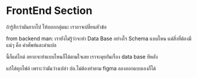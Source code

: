 # FrontEnd Section

ถ้ารู้สึกว่ามันยากไป ให้บอกกลุ่มนะ เราอาจเปลี่ยนหัวข้อ

from backend man:
เรายังไม่รู้ว่าจะทำ Data Base อย่างไร Schema แบบไหน แต่สิ่งที่ต้องมีแน่ๆ คือ คำศัพท์และคำแปล

นี้ก็แค่ไกด์ อยากจะทำแบบไหนก็ได้ตามใจเลย
เราจะคุยกันเรื่อง data base ทีหลัง

แก้ได้ทุกไฟล์ เพราะว่ามันว่างเปล่า
ปล.ไม่ต้องทำตาม figma ลองออกแบบเองก็ได้